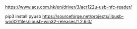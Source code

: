 https://www.acs.com.hk/en/driver/3/acr122u-usb-nfc-reader/

pip3 install pyusb
https://sourceforge.net/projects/libusb-win32/files/libusb-win32-releases/1.2.6.0/